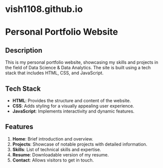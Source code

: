 # vish1108.github.io
# Personal Portfolio Website

## Description

This is my personal portfolio website, showcasing my skills and projects in the field of Data Science & Data Analytics. The site is built using a tech stack that includes HTML, CSS, and JavaScript.

## Tech Stack

- **HTML**: Provides the structure and content of the website.
- **CSS**: Adds styling for a visually appealing user experience.
- **JavaScript**: Implements interactivity and dynamic features.

## Features

1. **Home**: Brief introduction and overview.
2. **Projects**: Showcase of notable projects with detailed information.
3. **Skills**: List of technical skills and expertise.
4. **Resume**: Downloadable version of my resume.
5. **Contact**: Allows visitors to get in touch.

